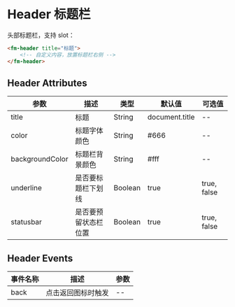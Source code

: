 # Header 标题栏

头部标题栏，支持 slot：

```html
<fm-header title="标题">
    <!-- 自定义内容，放置标题栏右侧 -->
</fm-header>
```

## Header Attributes

|  参数  |  描述  |  类型  |  默认值  | 可选值  |
|  -----  |  -----  |  -----  |  -----  |  -----  |
|  title  |  标题  |  String  |  document.title  |  --  |
|  color  |  标题字体颜色  |  String  |  #666  |  --  |
|  backgroundColor  |  标题栏背景颜色  |  String  |  #fff  |  --  |
|  underline  |  是否要标题栏下划线  |  Boolean  |  true  |  true, false  |
|  statusbar  |  是否要预留状态栏位置  |  Boolean  |  true  |  true, false  |

## Header Events

|  事件名称  |  描述  |  参数  |
|  -----  |  -----  |  -----  |
|  back  |  点击返回图标时触发  |  --  |